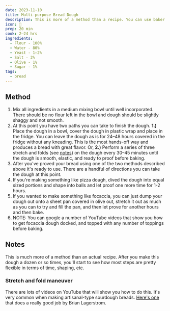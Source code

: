```yaml
---
date: 2023-11-10
title: Multi-purpose Bread Dough
description: This is more of a method than a recipe. You can use baker's percentages to scale the recipe up and down as needed.
icon: 🥖
prep: 20 min
cook: 2–24 hrs
ingredients:
  - Flour - 100%
  - Water - 80%
  - Yeast - 1–2%
  - Salt - 2%
  - Olive - 1%
  - Sugar - 1%
tags:
  - bread
---
```

## Method

1. Mix all ingredients in a medium mixing bowl until well incorporated. There should be no flour left in the bowl and dough should be slightly shaggy and not smooth.
1. At this point you have two paths you can take to finish the dough. **1.)** Place the dough in a bowl, cover the dough in plastic wrap and place in the fridge. You can leave the dough as is for 24–48 hours covered in the fridge without any kneading. This is the most hands-off way and produces a bread with great flavor. Or, **2.)** Perform a series of three stretch and folds (see [notes](./#notes)) on the dough every 30–45 minutes until the dough is smooth, elastic, and ready to proof before baking.
1. After you've proved your bread using one of the two methods described above it's ready to use. There are a handful of directions you can take the dough at this point.
1. If you're making something like pizza dough, dived the dough into equal sized portions and shape into balls and let proof one more time for 1-2 hours.
1. If you wanted to make something like focaccia, you can just dump your dough out onto a sheet pan covered in olive out, stretch it out as much as you can to try and fill the pan, and then let prove for another hours and then bake.
1. NOTE: You can google a number of YouTube videos that show you how to get focaccia dough docked, and topped with any number of toppings before baking.

## Notes
This is much more of a method than an actual recipe. After you make this dough a dozen or so times, you'll start to see how most steps are pretty flexible in terms of time, shaping, etc.

### Stretch and fold maneuver
There are lots of videos on YouTube that will show you how to do this. It's very common when making artisanal-type sourdough breads. [Here's one](https://youtu.be/9v60RaIPcRA?si=tkHSXWdgtWR7J2ZT&t=110) that does a really good job by Brian Lagerstrom.

